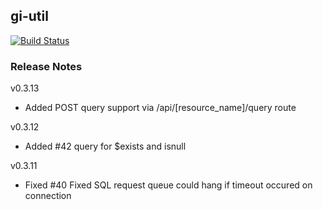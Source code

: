 gi-util
-------------

[![Build Status](https://drone.goincremental.com/github.com/GoIncremental/gi-util/status.svg?branch=master)](https://drone.goincremental.com/github.com/GoIncremental/gi-util)

### Release Notes
v0.3.13
- Added POST query support via /api/[resource_name]/query route

v0.3.12
- Added #42 query for $exists and isnull

v0.3.11
- Fixed #40 Fixed SQL request queue could hang if timeout occured on connection
